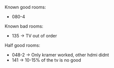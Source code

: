 Known good rooms:
- 080-4

Known bad rooms:
- 135 -> TV out of order

Half good rooms:
- 048-2 -> Only kramer worked, other hdmi didnt
- 141 -> 10-15% of the tv is no good